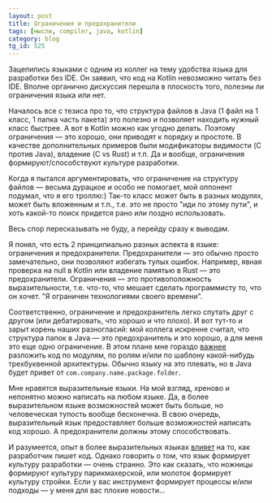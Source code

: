 ```yaml
---
layout: post
title: Ограничения и предохранители
tags: [мысли, compiler, java, kotlin]
category: blog
tg_id: 525
---
```

Зацепились языками с одним из коллег на тему удобства языка для разработки без IDE. Он заявил, что код на Kotlin невозможно читать без IDE. Вполне органично дискуссия перешла в плоскость того, полезны ли ограничения языка или нет.

Началось все с тезиса про то, что структура файлов в Java (1 файл на 1 класс, 1 папка часть пакета) это полезно и позволяет находить нужный класс быстрее. А вот в Kotlin можно как угодно делать. Поэтому ограничения — это хорошо, они приводят к порядку и простоте. В качестве дополнительных примеров были модификаторы видимости (C против Java), владение (C vs Rust) и т.п. Да и вообще, ограничения формируют/способствуют культуре разработки.

Когда я пытался аргументировать, что ограничение на структуру файлов — весьма дурацкое и особо не помогает, мой оппонент подумал, что я его троллю:) Так-то класс может быть в разных модулях, может быть вложенным и т.п., т.е. это не просто "иди по этому пути", и хоть какой-то поиск придется рано или поздно использовать. 

Весь спор пересказывать не буду, а перейду сразу к выводам.

Я понял, что есть 2 принципиально разных аспекта в языке: ограничения и предохранители. Предохранители — это обычно просто замечательно, они позволяют избегать тупых ошибок. Например, явная проверка на null в Kotlin или владение памятью в Rust — это предохранители. Ограничения — это противоположность выразительности, т.е. что-то, что мешает сделать программисту то, что он хочет. "Я ограничен технологиями своего времени".

Соответственно, ограничение и предохранитель легко спутать друг с другом (или дебатировать, что хорошо и что плохо). И вот тут-то и зарыт корень наших разногласий: мой коллега искренне считал, что структура папок в Java — это предохранитель и это хорошо, а для меня это еще одно ограничение. В этом плане мне гораздо [важнее](/2024/06/25/cognitive-load.html) разложить код по модулям, по ролям и/или по шаблону какой-нибудь трехбуквенной архитектуры. Обычно языку на это плевать, но в Java будет привет от `com.company.name.package.folder`.

Мне нравятся выразительные языки. На мой взгляд, хреново и непонятно можно написать на любом языке. Да, в более выразительном языке возможностей может быть больше, но человеческая тупость вообще бесконечна. В свою очередь, выразительный язык предоставляет больше возможностей написать код хорошо. А предохранители должны этому способствовать.

И разумеется, опыт в более выразительных языках [влияет](/2024/04/03/thoughts-on-c.html) на то, как разработчик пишет код. Однако говорить о том, что язык формирует культуру разработки — очень странно. Это как сказать, что ножницы формируют культуру парикмахерской, или молоток формирует культуру стройки. Если у вас инструмент формирует процессы и/или подходы — у меня для вас плохие новости...

